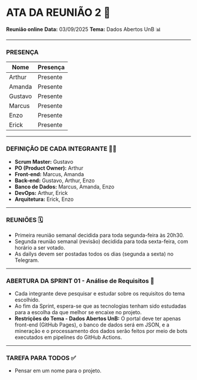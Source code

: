 # ATA DA REUNIÃO 2 📝

**Reunião online**
**Data:** 03/09/2025
**Tema:** Dados Abertos UnB 📊

---

### **PRESENÇA**

| Nome | Presença |
|---|---|
| Arthur | Presente |
| Amanda | Presente |
| Gustavo | Presente |
| Marcus | Presente |
| Enzo | Presente |
| Erick | Presente |

---

### **DEFINIÇÃO DE CADA INTEGRANTE** 🧑‍💻

* **Scrum Master:** Gustavo
* **PO (Product Owner):** Arthur
* **Front-end:** Marcus, Amanda
* **Back-end:** Gustavo, Arthur, Enzo
* **Banco de Dados:** Marcus, Amanda, Enzo
* **DevOps:** Arthur, Erick
* **Arquitetura:** Erick, Enzo

---

### **REUNIÕES** 🗓️

* Primeira reunião semanal decidida para toda segunda-feira às 20h30.
* Segunda reunião semanal (revisão) decidida para toda sexta-feira, com horário a ser votado.
* As dailys devem ser postadas todos os dias (segunda a sexta) no Telegram.

---

### **ABERTURA DA SPRINT 01 - Análise de Requisitos** 🔎

* Cada integrante deve pesquisar e estudar sobre os requisitos do tema escolhido.
* Ao fim da Sprint, espera-se que as tecnologias tenham sido estudadas para a escolha da que melhor se encaixe no projeto.
* **Restrições do Tema - Dados Abertos UnB:** O portal deve ter apenas front-end (GitHub Pages), o banco de dados será em JSON, e a mineração e o processamento dos dados serão feitos por meio de bots executados em pipelines do GitHub Actions.

---

### **TAREFA PARA TODOS** ✅

* Pensar em um nome para o projeto.
